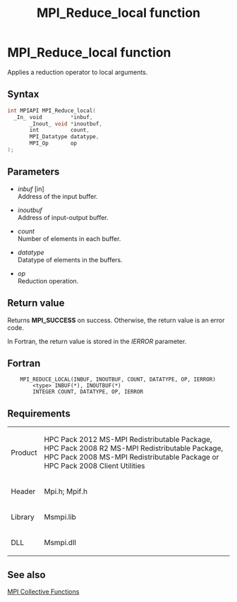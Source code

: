 ﻿---
title: MPI_Reduce_local function
TOCTitle: MPI_Reduce_local function
ms:assetid: 0310d14e-ebc8-4131-8467-ee58f04d0020
ms:mtpsurl: https://msdn.microsoft.com/en-us/library/Dn473456(v=VS.85)
ms:contentKeyID: 59360991
ms.date: 03/28/2018
mtps_version: v=VS.85
f1_keywords:
- MPI_REDUCE_LOCAL
- mpif/MPI_Reduce_local
- mpi/MPI_REDUCE_LOCAL
dev_langs:
- C++
- C
---

# MPI\_Reduce\_local function

Applies a reduction operator to local arguments.

## Syntax

``` c++
int MPIAPI MPI_Reduce_local(
  _In_ void         *inbuf,
       _Inout_ void *inoutbuf,
       int          count,
       MPI_Datatype datatype,
       MPI_Op       op
);
```

## Parameters

  - *inbuf* \[in\]  
    Address of the input buffer.

  - *inoutbuf*  
    Address of input-output buffer.

  - *count*  
    Number of elements in each buffer.

  - *datatype*  
    Datatype of elements in the buffers.

  - *op*  
    Reduction operation.

## Return value

Returns **MPI\_SUCCESS** on success. Otherwise, the return value is an error code.

In Fortran, the return value is stored in the *IERROR* parameter.

## Fortran

``` FORTRAN
    MPI_REDUCE_LOCAL(INBUF, INOUTBUF, COUNT, DATATYPE, OP, IERROR)
        <type> INBUF(*), INOUTBUF(*)
        INTEGER COUNT, DATATYPE, OP, IERROR
```

## Requirements

<table>
<colgroup>
<col/>
<col/>
</colgroup>
<tbody>
<tr class="odd">
<td><p>Product</p></td>
<td><p>HPC Pack 2012 MS-MPI Redistributable Package, HPC Pack 2008 R2 MS-MPI Redistributable Package, HPC Pack 2008 MS-MPI Redistributable Package or HPC Pack 2008 Client Utilities</p></td>
</tr>
<tr class="even">
<td><p>Header</p></td>
<td>Mpi.h;
Mpif.h</td>
</tr>
<tr class="odd">
<td><p>Library</p></td>
<td>Msmpi.lib</td>
</tr>
<tr class="even">
<td><p>DLL</p></td>
<td>Msmpi.dll</td>
</tr>
</tbody>
</table>


## See also

[MPI Collective Functions](mpi-collective-functions.md)

